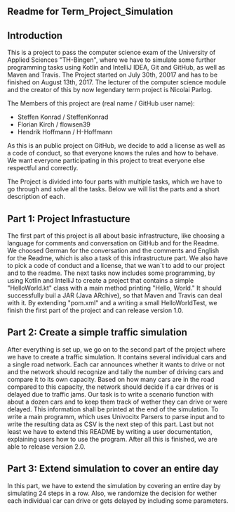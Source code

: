 ## Readme for Term_Project_Simulation

## Introduction

This is a project to pass the computer science exam of the University of Applied Sciences "TH-Bingen", where we have to simulate some further programming tasks using Kotlin and IntelliJ IDEA, Git and GitHub, as well as Maven and Travis. The Project started on July 30th, 20017 and has to be finished on August 13th, 2017. The lecturer of the computer science module and the creator of this by now legendary term project is Nicolai Parlog.

The Members of this project are (real name / GitHub user name):

- Steffen Konrad / SteffenKonrad
- Florian Kirch / flowsen39
- Hendrik Hoffmann / H-Hoffmann

As this is an public project on GitHub, we decide to add a license as well as a code of conduct, so that everyone knows the rules and how to behave. We want everyone participating in this project to treat everyone else respectful and correctly.

The Project is divided into four parts with multiple tasks, which we have to go through and solve all the tasks. Below we will list the parts and a short description of each.

## Part 1: Project Infrastucture 

The first part of this project is all about basic infrastructure, like choosing a language for comments and conversation on GitHub and for the Readme. We choosed German for the conversation and the comments and English for the Readme, which is also a task of this infrastructure part. We also have to pick a code of conduct and a license, that we wan´t to add to our project and to the readme. The next tasks now includes some programming, by using Kotlin and IntelliJ to create a project that contains a simple "HelloWorld.kt" class with a main method printing "Hello, World." It should successfully buil a JAR (Java ARchive), so that Maven and Travis can deal with it. By extending "pom.xml" and a writing a small HelloWorldTest, we finish the first part of the project and can release version 1.0.

## Part 2: Create a simple traffic simulation

After everything is set up, we go on to the second part of the project where we have to create a traffic simulation. It contains several individual cars and a single road network. Each car announces whether it wants to drive or not and the network should recognize and tally the number of driving cars and compare it to its own capacity. Based on how many cars are in the road compared to this capacity, the network should decide if a car drives or is delayed due to traffic jams. 
Our task is to write a scenario function with about a dozen cars and to keep them track of wether they can drive or were delayed. This information shall be printed at the end of the simulation. To write a main programm, which uses Univocitx Parsers to parse input and to write the resulting data as CSV is the next step of this part. Last but not least we have to extend this README by writing a user documentation, explaining users how to use the program. After all this is finished, we are able to release version 2.0.

## Part 3: Extend simulation to cover an entire day

In this part, we have to extend the simulation by covering an entire day by simulating 24 steps in a row. Also, we randomize the decision for wether each individual car can drive or gets delayed by including some parameters. 